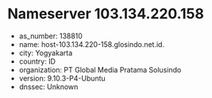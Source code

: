 # Nameserver 103.134.220.158

* as_number: 138810
* name: host-103.134.220-158.glosindo.net.id.
* city: Yogyakarta
* country: ID
* organization: PT Global Media Pratama Solusindo
* version: 9.10.3-P4-Ubuntu
* dnssec: Unknown
